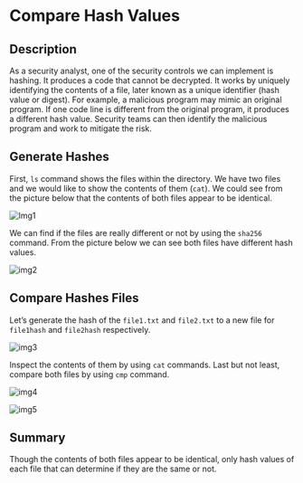 # Compare Hash Values

## Description
As a security analyst, one of the security controls we can implement is hashing. It produces a code that cannot be decrypted. It works by uniquely identifying the contents of a file, later
known as a unique identifier (hash value or digest). For example, a malicious program may mimic an original program. If one code line is different from the original program, it produces a different hash value. Security teams can then identify the malicious program and work to mitigate the risk.

## Generate Hashes
First, `ls` command shows the files within the directory. We have two files and we would like to show the contents of them (`cat`). We could see from the picture below that the contents of both files appear to be identical.

![Img1](https://github.com/user-attachments/assets/4352e296-5570-4f65-852c-1a588b2f3f0e)

We can find if the files are really different or not by using the `sha256` command. From the picture below we can see both files have different hash values.

![img2](https://github.com/user-attachments/assets/b5fecff9-55b6-4ff3-995b-b500c887dec2)

## Compare Hashes Files
Let’s generate the hash of the `file1.txt` and `file2.txt` to a new file for `file1hash` and `file2hash` respectively.  

![img3](https://github.com/user-attachments/assets/24bfcb73-842e-4c7c-a188-4d341a9a4bfb)

Inspect the contents of them by using `cat` commands. Last but not least, compare both files by using `cmp` command.

![img4](https://github.com/user-attachments/assets/5e0927cc-8413-4613-b88d-4a4d04bcddae)


![img5](https://github.com/user-attachments/assets/9f963d35-58d7-4d4a-a58c-9dd6cee48ebb)


## Summary
Though the contents of both files appear to be identical, only hash values of each file that can determine if they are the same or not.
